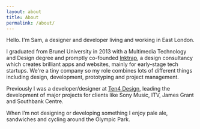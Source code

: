 ```yaml
---
layout: about
title: About
permalink: /about/
---
```


Hello. I'm Sam, a designer and developer living and working in East London.

I graduated from Brunel University in 2013 with a Multimedia Technology and Design degree and promptly co-founded [Inktrap](http://www.inktrap.co.uk), a design consultancy which creates brilliant apps and websites, mainly for early-stage tech startups. We're a tiny company so my role combines lots of different things including design, development, prototyping and project management.

Previously I was a developer/designer at [Ten4 Design](http://www.ten4design.co.uk), leading the development of major projects for clients like Sony Music, ITV, James Grant and Southbank Centre.

When I’m not designing or developing something I enjoy pale ale, sandwiches and cycling around the Olympic Park.
